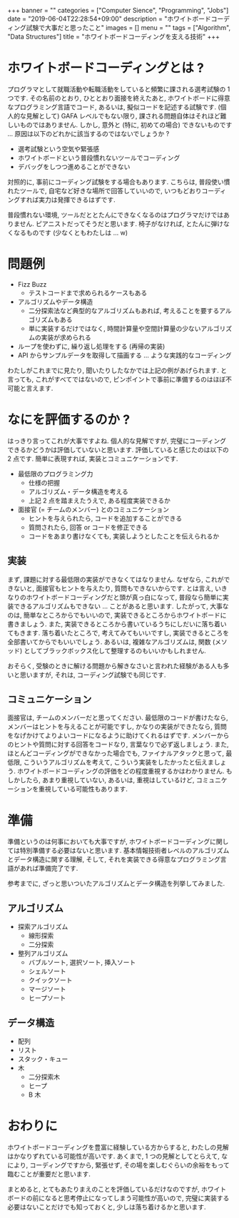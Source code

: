 +++
banner = ""
categories = ["Computer Sience", "Programming", "Jobs"]
date = "2019-06-04T22:28:54+09:00"
description = "ホワイトボードコーディング試験で大事だと思ったこと"
images = []
menu = ""
tags = ["Algorithm", "Data Structures"]
title = "ホワイトボードコーディングを支える技術"
+++

# ホワイトボードコーディングとは ?

プログラマとして就職活動や転職活動をしていると頻繁に課される選考試験の 1 つです.
その名前のとおり, ひととおり面接を終えたあと, ホワイトボードに得意なプログラミング言語でコード, あるいは, 擬似コードを記述する試験です.
(個人的な見解として) GAFA レベルでもない限り, 課される問題自体はそれほど難しいものではありません.
しかし, 意外と (特に, 初めての場合) できないものです ... 原因は以下のどれかに該当するのではないでしょうか ?

- 選考試験という空気や緊張感
- ホワイトボードという普段慣れないツールでコーディング
- デバッグをしつつ進めることができない

対照的に, 事前にコーディング試験をする場合もあります.
こちらは, 普段使い慣れたツールで, 自宅など好きな場所で回答していいので, いつもどおりコーディングすれば実力は発揮できるはずです.

普段慣れない環境, ツールだととたんにできなくなるのはプログラマだけではありません.
ピアニストだってそうだと思います. 椅子がなければ, とたんに弾けなくなるものです (少なくともわたしは ... w)

# 問題例

- Fizz Buzz
  - テストコードまで求められるケースもある
- アルゴリズムやデータ構造
  - 二分探索法など典型的なアルゴリズムもあれば, 考えることを要するアルゴリズムもある
  - 単に実装するだけではなく, 時間計算量や空間計算量の少ないアルゴリズムの実装が求められる
- ループを使わずに, 繰り返し処理をする (再帰の実装)
- API からサンプルデータを取得して描画する ... ような実践的なコーディング

わたしがこれまでに見たり, 聞いたりしたなかでは上記の例があげられます.
と言っても, これがすべてではないので, ピンポイントで事前に準備するのはほぼ不可能と言えます.

# なにを評価するのか ?

はっきり言ってこれが大事ですよね. 個人的な見解ですが, 完璧にコーディングできるかどうかは評価していないと思います.
評価していると感じたのは以下の 2 点です. 簡単に表現すれば, 実装とコミュニケーションです.

- 最低限のプログラミング力
  - 仕様の把握
  - アルゴリズム・データ構造を考える
  - 上記 2 点を踏まえたうえで, ある程度実装できるか
- 面接官 (= チームのメンバー) とのコミュニケーション
  - ヒントを与えられたら, コードを追加することができる
  - 質問されたら, 回答 or コードを修正できる
  - コードをあまり書けなくても, 実装しようとしたことを伝えられるか

## 実装

まず, 課題に対する最低限の実装ができなくてはなりません.
なぜなら, これができないと, 面接官もヒントを与えたり, 質問もできないからです.
とは言え, いきなりのホワイトボードコーディングだと頭が真っ白になって, 普段なら簡単に実装できるアルゴリズムもできない ... ことがあると思います. したがって, 大事なのは, 簡単なところからでもいいので, 実装できるところからホワイトボードに書きましょう. また, 実装できるところから書いているうちにしだいに落ち着いてもきます. 落ち着いたところで, 考えてみてもいいですし, 実装できるところを全部書いてからでもいいでしょう. あるいは, 複雑なアルゴリズムは, 関数 (メソッド) としてブラックボックス化して整理するのもいいかもしれません.

おそらく, 受験のときに解ける問題から解きなさいと言われた経験がある人も多いと思いますが, それは, コーディング試験でも同じです.

## コミュニケーション

面接官は, チームのメンバーだと思ってください. 最低限のコードが書けたなら, メンバーはヒントを与えることが可能ですし, かなりの実装ができたなら, 質問をなげかけてよりよいコードになるように助けてくれるはずです. メンバーからのヒントや質問に対する回答をコードなり, 言葉なりで必ず返しましょう. また, ほとんどコーディングができなかった場合でも, ファイナルアタックと思って, 最低限, こういうアルゴリズムを考えて, こういう実装をしたかったと伝えましょう. ホワイトボードコーディングの評価をどの程度重視するかはわかりません. もしかしたら, あまり重視していない, あるいは, 重視はしているけど, コミュニケーションを重視している可能性もあります.

# 準備

準備というのは何事においても大事ですが, ホワイトボードコーディングに関しては特別準備する必要はないと思います.
基本情報技術者レベルのアルゴリズムとデータ構造に関する理解, そして, それを実装できる得意なプログラミング言語があれば準備完了です.

参考までに, ざっと思いついたアルゴリズムとデータ構造を列挙してみました.

## アルゴリズム

- 探索アルゴリズム
  - 線形探索
  - 二分探索
- 整列アルゴリズム
  - バブルソート, 選択ソート, 挿入ソート
  - シェルソート
  - クイックソート
  - マージソート
  - ヒープソート

## データ構造

- 配列
- リスト
- スタック・キュー
- 木
  - 二分探索木
  - ヒープ
  - B 木

# おわりに

ホワイトボードコーディングを豊富に経験している方からすると, わたしの見解はかなりずれている可能性が高いです.
あくまで, 1 つの見解としてとらえて, なにより, コーディングですから, 緊張せず, その場を楽しむぐらいの余裕をもって臨むことが重要だと思います.

まとめると, とてもあたりまえのことを評価しているだけなのですが, ホワイトボードの前になると思考停止になってしまう可能性が高いので, 完璧に実装する必要はないことだけでも知っておくと, 少しは落ち着けるかと思います.
